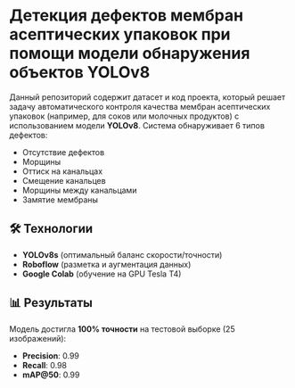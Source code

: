 # Детекция дефектов мембран асептических упаковок при помощи модели обнаружения объектов YOLOv8
Данный репозиторий содержит датасет и код проекта, который решает задачу автоматического контроля качества мембран асептических упаковок (например, для соков или молочных продуктов) с использованием модели **YOLOv8**. Система обнаруживает 6 типов дефектов:
- Отсутствие дефектов
- Морщины
- Оттиск на канальцах
- Смещение канальцев
- Морщины между канальцами
- Замятие мембраны

## 🛠 Технологии
- **YOLOv8s** (оптимальный баланс скорости/точности)
- **Roboflow** (разметка и аугментация данных)
- **Google Colab** (обучение на GPU Tesla T4)

## 📊 Результаты
Модель достигла **100% точности** на тестовой выборке (25 изображений):
- **Precision**: 0.99
- **Recall**: 0.98
- **mAP@50**: 0.99
